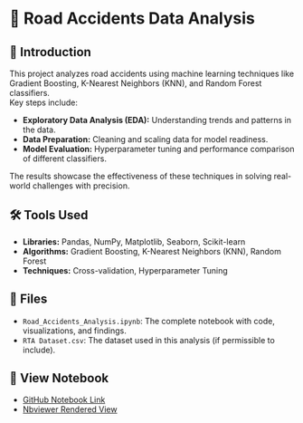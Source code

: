 # 🚗 Road Accidents Data Analysis  

## 📖 Introduction  
This project analyzes road accidents using machine learning techniques like Gradient Boosting, K-Nearest Neighbors (KNN), and Random Forest classifiers.  
Key steps include:  
- **Exploratory Data Analysis (EDA):** Understanding trends and patterns in the data.  
- **Data Preparation:** Cleaning and scaling data for model readiness.  
- **Model Evaluation:** Hyperparameter tuning and performance comparison of different classifiers.  

The results showcase the effectiveness of these techniques in solving real-world challenges with precision.  

## 🛠️ Tools Used  
- **Libraries:** Pandas, NumPy, Matplotlib, Seaborn, Scikit-learn  
- **Algorithms:** Gradient Boosting, K-Nearest Neighbors (KNN), Random Forest  
- **Techniques:** Cross-validation, Hyperparameter Tuning  

## 📁 Files  
- `Road_Accidents_Analysis.ipynb`: The complete notebook with code, visualizations, and findings.  
- `RTA Dataset.csv`: The dataset used in this analysis (if permissible to include).  
 
## 🔗 View Notebook  
- [GitHub Notebook Link](https://github.com/Rishithagovini/Road_accidents_dataanalysis/blob/main/Road_Accidents_Data_analysis.ipynb)  
- [Nbviewer Rendered View](https://nbviewer.org/github/Rishithagovini/Road_accidents_dataanalysis/blob/main/Road_Accidents_Data_analysis.ipynb)  
